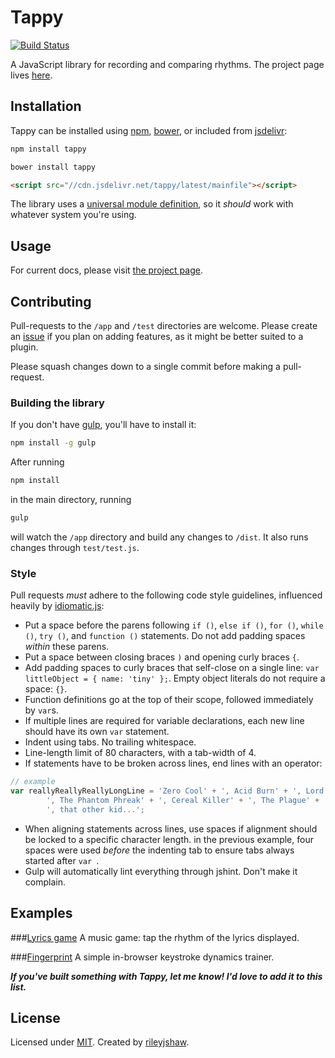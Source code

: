 Tappy
=====

[![Build Status](https://travis-ci.org/rileyjshaw/tappy.svg?branch=master)](https://travis-ci.org/rileyjshaw/tappy)

A JavaScript library for recording and comparing rhythms. The project page lives [here](http://tappy.pw).

## Installation
Tappy can be installed using [npm](https://www.npmjs.org/package/tappy), [bower](http://bower.io/), or included from [jsdelivr](http://cdn.jsdelivr.net/tappy/latest/mainfile):
```bash
npm install tappy
```
```bash
bower install tappy
```
```html
<script src="//cdn.jsdelivr.net/tappy/latest/mainfile"></script>
```

The library uses a [universal module definition](https://github.com/umdjs/umd), so it _should_ work with whatever system you're using.

## Usage
For current docs, please visit [the project page](http://tappy.pw).

## Contributing
Pull-requests to the `/app` and `/test` directories are welcome. Please create an [issue](https://github.com/rileyjshaw/tappy/issues) if you plan on adding features, as it might be better suited to a plugin.

Please squash changes down to a single commit before making a pull-request.

### Building the library
If you don't have [gulp](http://gulpjs.com/), you'll have to install it:
```bash
npm install -g gulp
```

After running
```bash
npm install
```
in the main directory, running
```bash
gulp
```
will watch the `/app` directory and build any changes to `/dist`. It also runs changes through `test/test.js`.

### Style
Pull requests _must_ adhere to the following code style guidelines, influenced heavily by [idiomatic.js](https://github.com/rwaldron/idiomatic.js/):

 - Put a space before the parens following `if ()`, `else if ()`, `for ()`, `while ()`, `try ()`, and `function ()` statements. Do not add padding spaces _within_ these parens.
 - Put a space between closing braces `)` and opening curly braces `{`.
 - Add padding spaces to curly braces that self-close on a single line: `var littleObject = { name: 'tiny' };`. Empty object literals do not require a space: `{}`.
 - Function definitions go at the top of their scope, followed immediately by `var`s.
 - If multiple lines are required for variable declarations, each new line should have its own `var` statement.
 - Indent using tabs. No trailing whitespace.
 - Line-length limit of 80 characters, with a tab-width of 4.
 - If statements have to be broken across lines, end lines with an operator:
```javascript
// example
var reallyReallyReallyLongLine = 'Zero Cool' + ', Acid Burn' + ', Lord Nikon' +
    	', The Phantom Phreak' + ', Cereal Killer' + ', The Plague' +
    	', that other kid...';
```
 - When aligning statements across lines, use spaces if alignment should be locked to a specific character length. in the previous example, four spaces were used _before_ the indenting tab to ensure tabs always started after `var `.
 - Gulp will automatically lint everything through jshint. Don't make it complain.

## Examples

###[Lyrics game](http://play.tappy.pw)
A music game: tap the rhythm of the lyrics displayed.

###[Fingerprint](http://fingerprint.tappy.pw)
A simple in-browser keystroke dynamics trainer.

___If you've built something with Tappy, let me know! I'd love to add it to this list.___

## License
Licensed under [MIT](https://github.com/rileyjshaw/tappy/blob/master/LICENSE). Created by [rileyjshaw](http://rileyjshaw.com/).
